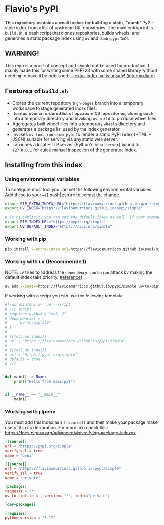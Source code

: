 # Flavio's PyPI

This repository contains a small toolset for building a static, "dumb" PyPI-style index
from a list of upstream Git repositories. The main entrypoint is `build.sh`, a bash
script that clones repositories, builds wheels, and generates a static package index
using `uv` and `dumb-pypi` tool.

## WARNING!
This repo is a proof of concept and should not be used for production. I mainly
made this for writing some PEP723 with some shared library without needing to
have it be published.
[--extra-index-url is unsafe! (intermediate)](https://youtu.be/fWquXVcTKjU)

## Features of `build.sh`

- Clones the current repository's `gh-pages` branch into a temporary workspace to
	stage generated index files.
- Iterates over an ordered list of upstream Git repositories, cloning each into a
	temporary directory and invoking `uv build` to produce wheel files.
- Aggregates built wheel files into a temporary `wheels` directory and generates a
	package list used by the index generator.
- Invokes `uv tool run dumb-pypi` to render a static PyPI index (HTML + JSON)
	suitable for serving via any static web server.
- Launches a local HTTP server (Python's `http.server`) bound to `127.0.0.1` for
	quick manual inspection of the generated index.

## Installing from this index

### Using environmental variables

To configure most tool you can set the following environmental variables. Add these to your ~/{.bash|.zsh}rc to persist the change.
```bash
export PIP_EXTRA_INDEX_URL="https://flavioamurriocs.github.io/pypi/simple"
export UV_INDEX="https://flavioamurriocs.github.io/pypi/simple"

# To be explicit, you can set the default index as well. If your company uses a mirror, make sure to point to it here.
export PIP_INDEX_URL="https://pypi.org/simple"
export UV_DEFAULT_INDEX="https://pypi.org/simple"
```

### Working with pip

```bash
pip install --extra-index-url=https://flavioamurriocs.github.io/pypi/simple uv-to-pipfile
```

### Working with uv (Recommended)
NOTE: uv tries to address the `dependency confusion` attack by making the dafault-index take priority. ([reference](https://docs.astral.sh/uv/reference/cli/#uv-add--index-strategy))
```bash
uv add --index=https://flavioamurriocs.github.io/pypi/simple uv-to-pipfile
```

If working with a script you can use the following template.

```python
#!/usr/bin/env uv run --script
# /// script
# requires-python = ">=3.12"
# dependencies = [
#     "uv-to-pipfile",
# ]
#
# [[tool.uv.index]]
# url = "https://flavioamurriocs.github.io/pypi/simple"
#
# [[tool.uv.index]]
# url = "https://pypi.org/simple"
# default = true
# ///


def main() -> None:
    print("Hello from main.py!")


if __name__ == "__main__":
    main()
```

### Working with pipenv

You must add this index as a `[[source]]` and then make your package make use of it in its declaration.
For more info check this: https://docs.pipenv.org/advanced/#specifying-package-indexes

```toml
[[source]]
url = "https://pypi.org/simple"
verify_ssl = true
name = "pypi"

[[source]]
url = "https://flavioamurriocs.github.io/pypi/simple"
verify_ssl = true
name = "private"

[packages]
requests = "*"
uv-to-pipfile = { version= "*", index="private"}

[dev-packages]

[requires]
python_version = "3.12"
```
